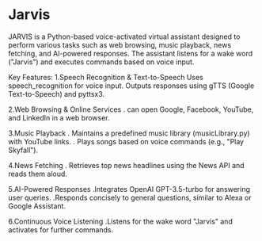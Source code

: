 # Jarvis

JARVIS is a Python-based voice-activated virtual assistant designed to perform various tasks such as web browsing, music playback, news fetching, and AI-powered responses. The assistant listens for a wake word ("Jarvis") and executes commands based on voice input.

Key Features:
1.Speech Recognition & Text-to-Speech
  Uses speech_recognition for voice input.
  Outputs responses using gTTS (Google Text-to-Speech) and pyttsx3.
 
2.Web Browsing & Online Services
 . can open Google, Facebook, YouTube, and LinkedIn in a web browser.
 
3.Music Playback
 . Maintains a predefined music library (musicLibrary.py) with YouTube links.
 . Plays songs based on voice commands (e.g., "Play Skyfall").
 
4.News Fetching
 . Retrieves top news headlines using the News API and reads them aloud.
 
5.AI-Powered Responses
 .Integrates OpenAI GPT-3.5-turbo for answering user queries.
 .Responds concisely to general questions, similar to Alexa or Google Assistant.
 
6.Continuous Voice Listening
 .Listens for the wake word "Jarvis" and activates for further commands.


